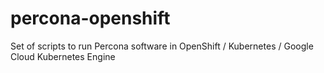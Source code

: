 # percona-openshift
Set of scripts to run Percona software in OpenShift / Kubernetes / Google Cloud Kubernetes Engine
